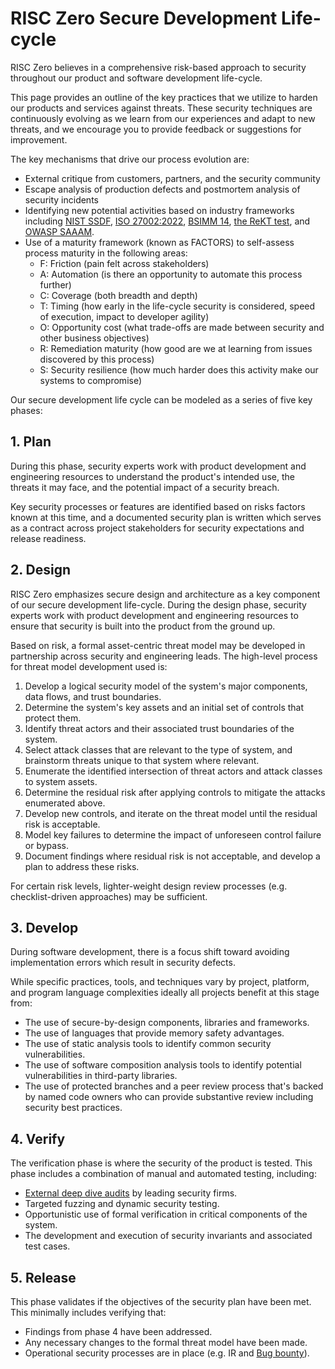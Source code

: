 # RISC Zero Secure Development Life-cycle

RISC Zero believes in a comprehensive risk-based approach to security throughout our product and software development life-cycle.

This page provides an outline of the key practices that we utilize to harden our products and services against threats. These security techniques are continuously evolving as we learn from our experiences and adapt to new threats, and we encourage you to provide feedback or suggestions for improvement.

The key mechanisms that drive our process evolution are:

- External critique from customers, partners, and the security community
- Escape analysis of production defects and postmortem analysis of security incidents
- Identifying new potential activities based on industry frameworks including [NIST SSDF], [ISO 27002:2022], [BSIMM 14], [the ReKT test], and [OWASP SAAAM].
- Use of a maturity framework (known as FACTORS) to self-assess process maturity in the following areas:
  - F: Friction (pain felt across stakeholders)
  - A: Automation (is there an opportunity to automate this process further)
  - C: Coverage (both breadth and depth)
  - T: Timing (how early in the life-cycle security is considered, speed of execution, impact to developer agility)
  - O: Opportunity cost (what trade-offs are made between security and other business objectives)
  - R: Remediation maturity (how good are we at learning from issues discovered by this process)
  - S: Security resilience (how much harder does this activity make our systems to compromise)

Our secure development life cycle can be modeled as a series of five key phases:

## 1. Plan

During this phase, security experts work with product development and engineering resources to understand the product's intended use, the threats it may face, and the potential impact of a security breach.

Key security processes or features are identified based on risks factors known at this time, and a documented security plan is written which serves as a contract across project stakeholders for security expectations and release readiness.

## 2. Design

RISC Zero emphasizes secure design and architecture as a key component of our secure development life-cycle. During the design phase, security experts work with product development and engineering resources to ensure that security is built into the product from the ground up.

Based on risk, a formal asset-centric threat model may be developed in partnership across security and engineering leads. The high-level process for threat model development used is:

1. Develop a logical security model of the system's major components, data flows, and trust boundaries.
2. Determine the system's key assets and an initial set of controls that protect them.
3. Identify threat actors and their associated trust boundaries of the system.
4. Select attack classes that are relevant to the type of system, and brainstorm threats unique to that system where relevant.
5. Enumerate the identified intersection of threat actors and attack classes to system assets.
6. Determine the residual risk after applying controls to mitigate the attacks enumerated above.
7. Develop new controls, and iterate on the threat model until the residual risk is acceptable.
8. Model key failures to determine the impact of unforeseen control failure or bypass.
9. Document findings where residual risk is not acceptable, and develop a plan to address these risks.

For certain risk levels, lighter-weight design review processes (e.g. checklist-driven approaches) may be sufficient.

## 3. Develop

During software development, there is a focus shift toward avoiding implementation errors which result in security defects.

While specific practices, tools, and techniques vary by project, platform, and program language complexities ideally all projects benefit at this stage from:

- The use of secure-by-design components, libraries and frameworks.
- The use of languages that provide memory safety advantages.
- The use of static analysis tools to identify common security vulnerabilities.
- The use of software composition analysis tools to identify potential vulnerabilities in third-party libraries.
- The use of protected branches and a peer review process that's backed by named code owners who can provide substantive review including security best practices.

## 4. Verify

The verification phase is where the security of the product is tested. This phase includes a combination of manual and automated testing, including:

- [External deep dive audits] by leading security firms.
- Targeted fuzzing and dynamic security testing.
- Opportunistic use of formal verification in critical components of the system.
- The development and execution of security invariants and associated test cases.

## 5. Release

This phase validates if the objectives of the security plan have been met. This minimally includes verifying that:

- Findings from phase 4 have been addressed.
- Any necessary changes to the formal threat model have been made.
- Operational security processes are in place (e.g. IR and [Bug bounty]).

[BSIMM 14]: https://www.synopsys.com/software-integrity/software-security-services/bsimm-maturity-model.html
[Bug bounty]: https://hackenproof.com/programs/risc-zero-zkvm
[External deep dive audits]: https://github.com/risc0/rz-security/tree/release-3.0/audits
[ISO 27002:2022]: https://www.iso.org/standard/75652.html
[NIST SSDF]: https://csrc.nist.gov/Projects/ssdf
[OWASP SAAAM]: https://owasp.org/www-project-samm
[the ReKT test]: https://www.risczero.com/blog/risc-zero-take-the-rekt-test
